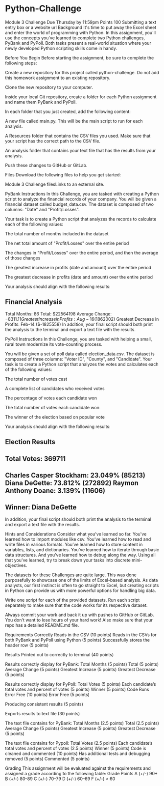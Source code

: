 # Python-Challenge

Module 3 Challenge
Due Thursday by 11:59pm Points 100 Submitting a text entry box or a website url
Background
It's time to put away the Excel sheet and enter the world of programming with Python. In this assignment, 
you'll use the concepts you've learned to complete two Python challenges, PyBank and PyPoll.
Both tasks present a real-world situation where your newly developed Python scripting skills come in handy.

Before You Begin
Before starting the assignment, be sure to complete the following steps:

Create a new repository for this project called python-challenge.
Do not add this homework assignment to an existing repository.

Clone the new repository to your computer.

Inside your local Git repository, create a folder for each Python assignment and name them PyBank and PyPoll.

In each folder that you just created, add the following content:

A new file called main.py. This will be the main script to run for each analysis.

A Resources folder that contains the CSV files you used.
Make sure that your script has the correct path to the CSV file.

An analysis folder that contains your text file that has the results from your analysis.

Push these changes to GitHub or GitLab.

Files
Download the following files to help you get started:

Module 3 Challenge filesLinks to an external site.

PyBank Instructions
In this Challenge, you are tasked with creating a Python script to analyze the financial records of your company.
You will be given a financial dataset called budget_data.csv. The dataset is composed of two columns: "Date" and "Profit/Losses".

Your task is to create a Python script that analyzes the records to calculate each of the following values:

The total number of months included in the dataset

The net total amount of "Profit/Losses" over the entire period

The changes in "Profit/Losses" over the entire period, and then the average of those changes

The greatest increase in profits (date and amount) over the entire period

The greatest decrease in profits (date and amount) over the entire period

Your analysis should align with the following results:

Financial Analysis
----------------------------
Total Months: 86
Total: $22564198
Average Change: $-8311.11
Greatest Increase in Profits: Aug-16 ($1862002)
Greatest Decrease in Profits: Feb-14 ($-1825558)
In addition, your final script should both print the analysis to the terminal and export a text file with the results.

PyPoll Instructions
In this Challenge, you are tasked with helping a small, rural town modernize its vote-counting process.

You will be given a set of poll data called election_data.csv.
The dataset is composed of three columns: "Voter ID", "County", and "Candidate".
Your task is to create a Python script that analyzes the votes and calculates each of the following values:

The total number of votes cast

A complete list of candidates who received votes

The percentage of votes each candidate won

The total number of votes each candidate won

The winner of the election based on popular vote

Your analysis should align with the following results:

Election Results
-------------------------
Total Votes: 369711
-------------------------
Charles Casper Stockham: 23.049% (85213)
Diana DeGette: 73.812% (272892)
Raymon Anthony Doane: 3.139% (11606)
-------------------------
Winner: Diana DeGette
-------------------------
In addition, your final script should both print the analysis to the terminal and export a text file with the results.

Hints and Considerations
Consider what you've learned so far. You've learned how to import modules like csv.
You’ve learned how to read and write files in various formats.
You’ve learned how to store content in variables, lists, and dictionaries.
You’ve learned how to iterate through basic data structures.
And you’ve learned how to debug along the way.
Using all that you've learned, try to break down your tasks into discrete mini-objectives.

The datasets for these Challenges are quite large.
This was done purposefully to showcase one of the limits of Excel-based analysis.
As data analysts, our first instinct is often to go straight to Excel, but creating scripts in Python
can provide us with more powerful options for handling big data.

Write one script for each of the provided datasets.
Run each script separately to make sure that the code works for its respective dataset.

Always commit your work and back it up with pushes to GitHub or GitLab.
You don't want to lose hours of your hard work!
Also make sure that your repo has a detailed README.md file.

Requirements
Correctly Reads in the CSV (10 points)
Reads in the CSVs for both PyBank and PyPoll using Python (5 points)
Successfully stores the header row (5 points)

Results Printed out to correctly to terminal (40 points)

Results correctly display for PyBank:
Total Months (5 points)
Total (5 points)
Average Change (5 points)
Greatest Increase (5 points)
Greatest Decrease (5 points)

Results correctly display for PyPoll:
Total Votes (5 points)
Each candidate’s total votes and percent of votes (5 points)
Winner (5 points)
Code Runs Error Free (10 points)
Error Free (5 points)

Producing consistent results (5 points)

Exports results to text file (30 points)

The text file contains for PyBank:
Total Months (2.5 points)
Total (2.5 points)
Average Change (5 points)
Greatest Increase (5 points)
Greatest Decrease (5 points)

The text file contains for Pypoll:
Total Votes (2.5 points)
Each candidate’s total votes and percent of votes (2.5 points)
Winner (5 points)
Code is cleaned and commented (10 points)
Has additional tests and debugging removed (5 points)
Commented (5 points)

Grading
This assignment will be evaluated against the requirements and assigned a grade according to the following table:
Grade	Points
A (+/-)	90+
B (+/-)	80–89
C (+/-)	70–79
D (+/-)	60–69
F (+/-)	< 60
